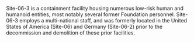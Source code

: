 Site-06-3 is a containment facility housing numerous low-risk human and humanoid entities, most notably several former Foundation personnel. Site-06-3 employs a multi-national staff, and was formerly located in the United States of America (Site-06) and Germany (Site-06-2) prior to the decommission and demolition of these prior facilities.